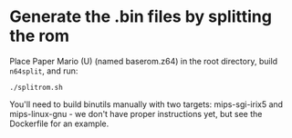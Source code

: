 # Generate the .bin files by splitting the rom
Place Paper Mario (U) (named baserom.z64) in the root directory, build `n64split`, and run:
```
./splitrom.sh
```
You'll need to build binutils manually with two targets: mips-sgi-irix5 and mips-linux-gnu - we don't have proper instructions yet, but see the Dockerfile for an example.
